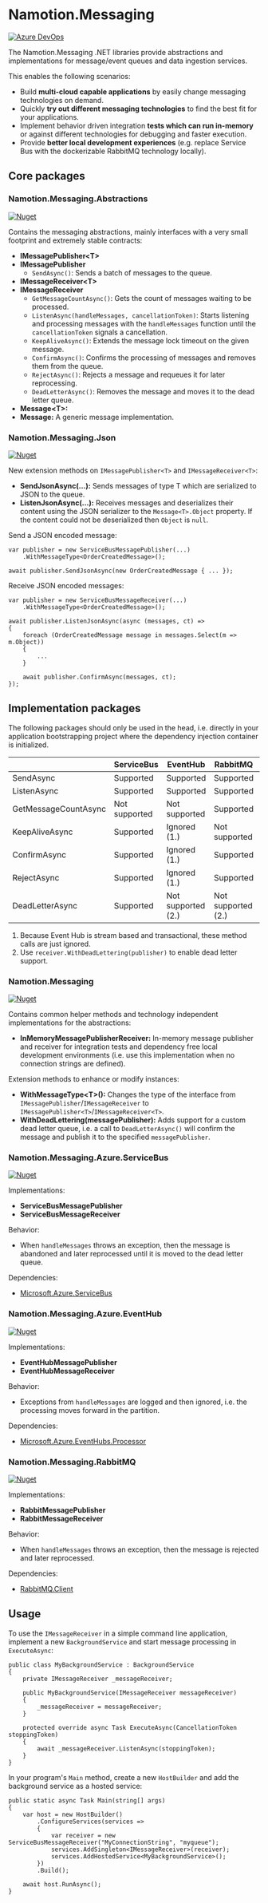 # Namotion.Messaging

[![Azure DevOps](https://img.shields.io/azure-devops/build/rsuter/Namotion/19/master.svg)](https://rsuter.visualstudio.com/Namotion/_build?definitionId=19)

The Namotion.Messaging .NET libraries provide abstractions and implementations for message/event queues and data ingestion services.

This enables the following scenarios: 

- Build **multi-cloud capable applications** by easily change messaging technologies on demand.
- Quickly **try out different messaging technologies** to find the best fit for your applications.
- Implement behavior driven integration **tests which can run in-memory** or against different technologies for debugging and faster execution. 
- Provide **better local development experiences** (e.g. replace Service Bus with the dockerizable RabbitMQ technology locally).

## Core packages

### Namotion.Messaging.Abstractions

[![Nuget](https://img.shields.io/nuget/v/Namotion.Messaging.Abstractions.svg)](https://www.nuget.org/packages/Namotion.Messaging.Abstractions/)

Contains the messaging abstractions, mainly interfaces with a very small footprint and extremely stable contracts:

- **IMessagePublisher\<T>**
- **IMessagePublisher**
    - `SendAsync()`: Sends a batch of messages to the queue.
- **IMessageReceiver\<T>**
- **IMessageReceiver**
    - `GetMessageCountAsync()`: Gets the count of messages waiting to be processed.
    - `ListenAsync(handleMessages, cancellationToken)`: Starts listening and processing messages with the `handleMessages` function until the `cancellationToken` signals a cancellation.
    - `KeepAliveAsync()`: Extends the message lock timeout on the given message.
    - `ConfirmAsync()`: Confirms the processing of messages and removes them from the queue.
    - `RejectAsync()`: Rejects a message and requeues it for later reprocessing.
    - `DeadLetterAsync()`: Removes the message and moves it to the dead letter queue.
- **Message\<T>:**
- **Message:** A generic message implementation.

### Namotion.Messaging.Json

[![Nuget](https://img.shields.io/nuget/v/Namotion.Messaging.Json.svg)](https://www.nuget.org/packages/Namotion.Messaging.Json/)

New extension methods on `IMessagePublisher<T>` and `IMessageReceiver<T>`: 

- **SendJsonAsync(...):** Sends messages of type T which are serialized to JSON to the queue.
- **ListenJsonAsync(...):** Receives messages and deserializes their content using the JSON serializer to the `Message<T>.Object` property. If the content could not be deserialized then `Object` is `null`.

Send a JSON encoded message: 

```CSharp
var publisher = new ServiceBusMessagePublisher(...)
    .WithMessageType<OrderCreatedMessage>();

await publisher.SendJsonAsync(new OrderCreatedMessage { ... });
```

Receive JSON encoded messages:

```CSharp
var publisher = new ServiceBusMessageReceiver(...)
    .WithMessageType<OrderCreatedMessage>();

await publisher.ListenJsonAsync(async (messages, ct) => 
{
    foreach (OrderCreatedMessage message in messages.Select(m => m.Object))
    {
        ...
    }

    await publisher.ConfirmAsync(messages, ct);
});
```

## Implementation packages

The following packages should only be used in the head, i.e. directly in your application bootstrapping project where the dependency injection container is initialized.

|                      | ServiceBus              | EventHub                   | RabbitMQ                   | InMemory                   |
|----------------------|-------------------------|----------------------------|----------------------------|----------------------------|
| SendAsync            | Supported               | Supported                  | Supported                  | Supported                  |
| ListenAsync          | Supported               | Supported                  | Supported                  | Supported                  |
| GetMessageCountAsync | Not supported           | Not supported              | Supported                  | Supported                  |
| KeepAliveAsync       | Supported               | Ignored (1.)               | Not supported              | Ignored                    |
| ConfirmAsync         | Supported               | Ignored (1.)               | Supported                  | Ignored                    |
| RejectAsync          | Supported               | Ignored (1.)               | Supported                  | Supported                  |
| DeadLetterAsync      | Supported               | Not supported (2.)         | Not supported (2.)         | Supported                  |

1) Because Event Hub is stream based and transactional, these method calls are just ignored.
2) Use `receiver.WithDeadLettering(publisher)` to enable dead letter support.

### Namotion.Messaging

[![Nuget](https://img.shields.io/nuget/v/Namotion.Messaging.svg)](https://www.nuget.org/packages/Namotion.Messaging/)

Contains common helper methods and technology independent implementations for the abstractions:

- **InMemoryMessagePublisherReceiver:** In-memory message publisher and receiver for integration tests and dependency free local development environments (i.e. use this implementation when no connection strings are defined).

Extension methods to enhance or modify instances: 

- **WithMessageType\<T>():** Changes the type of the interface from `IMessagePublisher`/`IMessageReceiver` to `IMessagePublisher<T>`/`IMessageReceiver<T>`.
- **WithDeadLettering(messagePublisher):** Adds support for a custom dead letter queue, i.e. a call to `DeadLetterAsync()` will confirm the message and publish it to the specified `messagePublisher`.

### Namotion.Messaging.Azure.ServiceBus

[![Nuget](https://img.shields.io/nuget/v/Namotion.Messaging.Azure.ServiceBus.svg)](https://www.nuget.org/packages/Namotion.Messaging.Azure.ServiceBus/)

Implementations:

- **ServiceBusMessagePublisher**
- **ServiceBusMessageReceiver**

Behavior: 

- When `handleMessages` throws an exception, then the message is abandoned and later reprocessed until it is moved to the dead letter queue.

Dependencies: 

- [Microsoft.Azure.ServiceBus](https://www.nuget.org/packages/Microsoft.Azure.ServiceBus/)

### Namotion.Messaging.Azure.EventHub

[![Nuget](https://img.shields.io/nuget/v/Namotion.Messaging.Azure.EventHub.svg)](https://www.nuget.org/packages/Namotion.Messaging.Azure.EventHub/)

Implementations:

- **EventHubMessagePublisher**
- **EventHubMessageReceiver**

Behavior: 

- Exceptions from `handleMessages` are logged and then ignored, i.e. the processing moves forward in the partition.

Dependencies: 

- [Microsoft.Azure.EventHubs.Processor](https://www.nuget.org/packages/Microsoft.Azure.EventHubs.Processor/)

### Namotion.Messaging.RabbitMQ

[![Nuget](https://img.shields.io/nuget/v/Namotion.Messaging.RabbitMQ.svg)](https://www.nuget.org/packages/Namotion.Messaging.RabbitMQ/)

Implementations:

- **RabbitMessagePublisher**
- **RabbitMessageReceiver**

Behavior: 

- When `handleMessages` throws an exception, then the message is rejected and later reprocessed.

Dependencies: 

- [RabbitMQ.Client](https://www.nuget.org/packages/RabbitMQ.Client)

## Usage

To use the `IMessageReceiver` in a simple command line application, implement a new `BackgroundService` and start message processing in `ExecuteAsync`:

```CSharp
public class MyBackgroundService : BackgroundService
{
    private IMessageReceiver _messageReceiver;

    public MyBackgroundService(IMessageReceiver messageReceiver)
    {
        _messageReceiver = messageReceiver;
    }

    protected override async Task ExecuteAsync(CancellationToken stoppingToken)
    {
        await _messageReceiver.ListenAsync(stoppingToken);
    }
}
```

In your program's `Main` method, create a new `HostBuilder` and add the background service as a hosted service:

```CSharp
public static async Task Main(string[] args)
{
    var host = new HostBuilder()
        .ConfigureServices(services => 
        {
            var receiver = new ServiceBusMessageReceiver("MyConnectionString", "myqueue");
            services.AddSingleton<IMessageReceiver>(receiver);
            services.AddHostedService<MyBackgroundService>();
        })
        .Build();

    await host.RunAsync();
}
```
